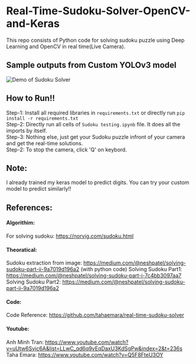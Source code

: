 # Real-Time-Sudoku-Solver-OpenCV-and-Keras
This repo consists of Python code for solving sudoku puzzle using Deep Learning and OpenCV in real time(Live Camera).
###
## Sample outputs from Custom YOLOv3 model
![Demo of Sudoku Solver](output/output-recorded-gif.gif)

## How to Run!!
Step-1: Install all required libraries in `requirements.txt` or directly run `pip install -r requirements.txt`<br>
Step-2: Directly run all cells of `Sudoku testing.ipynb` file. It does all the imports by itself.<br>
Step-3: Nothing else, just get your Sudoku puzzle infront of your camera and get the real-time solutions.<br>
Step-2: To stop the camera, click 'Q' on keybord.

## Note:
I already trained my keras model to predict digits. You can try your custom model to predict similarly!!

## References:
#### Algorithim:
For solving sudoku: https://norvig.com/sudoku.html
#### Theoratical:
Sudoku extraction from image: https://medium.com/@neshpatel/solving-sudoku-part-ii-9a7019d196a2 (with python code)
Solving Sudoku Part1: https://medium.com/@neshpatel/solving-sudoku-part-i-7c4bb3097aa7
Solving Sudoku Part2: https://medium.com/@neshpatel/solving-sudoku-part-ii-9a7019d196a2
#### Code:
Code Reference: https://github.com/tahaemara/real-time-sudoku-solver
#### Youtube:
Anh Minh Tran: https://www.youtube.com/watch?v=uUtw6Syic6A&list=LLwC_qd6q9vEqDaxU3KdSgPw&index=2&t=236s
Taha Emara: https://www.youtube.com/watch?v=Q5F8FteU3OY
